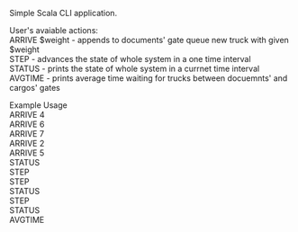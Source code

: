 Simple Scala CLI application.

User's avaiable actions:  
ARRIVE $weight - appends to documents' gate queue new truck with given $weight  
STEP           - advances the state of whole system in a one time interval  
STATUS         - prints the state of whole system in a currnet time interval  
AVGTIME        - prints average time waiting for trucks between docuemnts' and cargos' gates  

Example Usage  
ARRIVE 4  
ARRIVE 6  
ARRIVE 7  
ARRIVE 2  
ARRIVE 5  
STATUS  
STEP  
STEP  
STATUS  
STEP  
STATUS  
AVGTIME  
